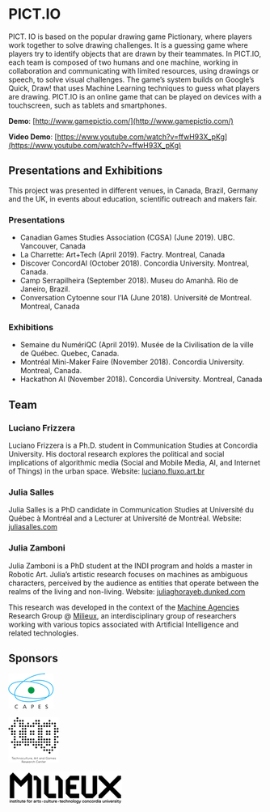 # PICT.IO

PICT. IO is based on the popular drawing game Pictionary, where players work together to solve drawing challenges. It is a guessing game where players try to identify objects that are drawn by their teammates. In PICT.IO, each team is composed of two humans and one machine, working in collaboration and communicating with limited resources, using drawings or speech, to solve visual challenges. The game’s system builds on Google’s Quick, Draw! that uses Machine Learning techniques to guess what players are drawing. PICT.IO is an online game that can be played on devices with a touchscreen, such as tablets and smartphones.

**Demo**: [http://www.gamepictio.com/](http://www.gamepictio.com/)

**Video Demo**: [https://www.youtube.com/watch?v=ffwH93X_pKg](https://www.youtube.com/watch?v=ffwH93X_pKg)

## Presentations and Exhibitions

This project was presented in different venues, in Canada, Brazil, Germany and the UK, in events about education, scientific outreach and makers fair.

### Presentations

- Canadian Games Studies Association (CGSA) (June 2019). UBC. Vancouver, Canada
- La Charrette: Art+Tech (April 2019). Factry. Montreal, Canada
- Discover ConcordAI (October 2018). Concordia University. Montreal, Canada.
- Camp Serrapilheira (September 2018). Museu do Amanhã. Rio de Janeiro, Brazil.
- Conversation Cytoenne sour l’IA (June 2018). Université de Montreal. Montreal, Canada

### Exhibitions

- Semaine du NumériQC (April 2019). Musée de la Civilisation de la ville de Québec. Quebec, Canada.
- Montréal Mini-Maker Faire (November 2018). Concordia University. Montreal, Canada.
- Hackathon AI (November 2018). Concordia University. Montreal, Canada

## Team

### Luciano Frizzera

Luciano Frizzera is a Ph.D. student in Communication Studies at Concordia University. His doctoral research explores the political and social implications of algorithmic media (Social and Mobile Media, AI, and Internet of Things) in the urban space. Website:  [luciano.fluxo.art.br](http://luciano.fluxo.art.br)

### Julia Salles

Julia Salles is a PhD candidate in Communication Studies at Université du Québec à Montréal and a Lecturer at Université de Montréal. Website:  [juliasalles.com](http://juliasalles.com)

### Julia Zamboni

Julia Zamboni is a PhD student at the INDI program and holds a master in Robotic Art. Julia’s artistic research focuses on machines as ambiguous characters, perceived by the audience as entities that operate between the realms of the living and non-living. Website:  [juliaghorayeb.dunked.com](http://juliaghorayeb.dunked.com)

This research was developed in the context of the [Machine Agencies](http://machineagencies.org) Research Group @ [Milieux](http://milieux.concordia.ca), an interdisciplinary group of researchers working with various topics associated with Artificial Intelligence and related technologies.

## Sponsors

![Capes](https://github.com/lucaju/pictio/blob/master/src/assets/capes.png)

![TAG](https://github.com/lucaju/pictio/blob/master/src/assets/tag.png)

![Milieux](https://github.com/lucaju/pictio/blob/master/src/assets/milieux.png)
